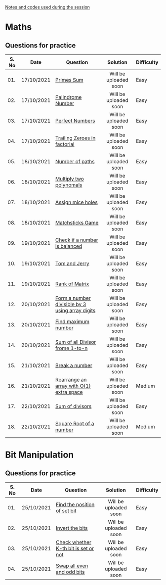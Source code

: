 [Notes and codes used during the session](/Session_code)

# Maths

## Questions for practice
| S. No| Date | Question | Solution| Difficulty |
| --- | ---  | ------ | :--------------: | ----- |
| 01. | 17/10/2021 | [Primes Sum](https://practice.geeksforgeeks.org/problems/primes-sum5827/1) | Will be uploaded soon | Easy |
| 02. | 17/10/2021 | [Palindrome Number](https://practice.geeksforgeeks.org/problems/palindrome-numbers0942/1) | Will be uploaded soon | Easy |
| 03. | 17/10/2021 | [Perfect Numbers](https://practice.geeksforgeeks.org/problems/perfect-numbers3207/1) | Will be uploaded soon | Easy |
| 04. | 17/10/2021 | [Trailing Zeroes in factorial](https://practice.geeksforgeeks.org/problems/trailing-zeroes-in-factorial5134/1) | Will be uploaded soon | Easy |
| 05. | 18/10/2021 | [Number of paths](https://practice.geeksforgeeks.org/problems/number-of-paths0926/1/?category[]=Mathematical&category[]=Mathematical&page=1&query=category[]Mathematicalpage1category[]Mathematical) | Will be uploaded soon | Easy |
| 06. | 18/10/2021 | [Multiply two polynomals](https://practice.geeksforgeeks.org/problems/multiply-two-polynomals0721/1/?category[]=Mathematical&category[]=Mathematical&page=1&query=category[]Mathematicalpage1category[]Mathematical) | Will be uploaded soon | Easy |
| 07. | 18/10/2021 | [Assign mice holes](https://practice.geeksforgeeks.org/problems/assign-mice-holes3053/1/?category[]=Mathematical&category[]=Mathematical&page=2&query=category[]Mathematicalpage2category[]Mathematical) | Will be uploaded soon | Easy |
| 08. | 18/10/2021 | [Matchsticks Game](https://practice.geeksforgeeks.org/problems/-matchsticks-game4906/0/?category[]=Mathematical&category[]=Mathematical&page=2&query=category[]Mathematicalpage2category[]Mathematical) | Will be uploaded soon | Easy |
| 09. | 19/10/2021 | [Check if a number is balanced](https://practice.geeksforgeeks.org/problems/check-if-the-number-is-balanced3014/1/?category[]=Mathematical&category[]=Mathematical&page=2&query=category[]Mathematicalpage2category[]Mathematical) | Will be uploaded soon | Easy |
| 10. | 19/10/2021 | [Tom and Jerry](https://practice.geeksforgeeks.org/problems/tom-and-jerry1325/1/?category[]=Mathematical&category[]=Mathematical&page=1&query=category[]Mathematicalpage1category[]Mathematical) | Will be uploaded soon | Easy |
| 11. | 19/10/2021 | [Rank of Matrix](https://practice.geeksforgeeks.org/problems/rank-of-matrix/0/?category[]=Mathematical&category[]=Mathematical&page=2&query=category[]Mathematicalpage2category[]Mathematical) | Will be uploaded soon | Easy |
| 12. | 20/10/2021 | [Form a number divisible by 3 using array digits](https://practice.geeksforgeeks.org/problems/form-a-number-divisible-by-3-using-array-digits0717/1/?category[]=Mathematical&category[]=Mathematical&page=2&query=category[]Mathematicalpage2category[]Mathematical) | Will be uploaded soon | Easy |
| 13. | 20/10/2021 | [Find maximum number](https://practice.geeksforgeeks.org/problems/find-maximum-number2152/1/?category[]=Mathematical&category[]=Mathematical&page=2&query=category[]Mathematicalpage2category[]Mathematical) | Will be uploaded soon | Easy |
| 14. | 20/10/2021 | [Sum of all Divisor frome 1-to-n](https://practice.geeksforgeeks.org/problems/sum-of-all-divisors-from-1-to-n4738/0/?category[]=Mathematical&category[]=Mathematical&page=3&query=category[]Mathematicalpage3category[]Mathematical) | Will be uploaded soon | Easy |
| 15. | 21/10/2021 | [Break a number](https://practice.geeksforgeeks.org/problems/break-a-number5913/1/?category[]=Mathematical&category[]=Mathematical&page=3&query=category[]Mathematicalpage3category[]Mathematical) | Will be uploaded soon | Easy |
| 16. | 21/10/2021 | [Rearrange an array with O(1) extra space](https://practice.geeksforgeeks.org/problems/rearrange-an-array-with-o1-extra-space3142/1/?category[]=Mathematical&category[]=Mathematical&page=3&query=category[]Mathematicalpage3category[]Mathematical) | Will be uploaded soon | Medium |
| 17. | 22/10/2021 | [Sum of divisors](https://practice.geeksforgeeks.org/problems/find-sum-of-divisors5636/1/?category[]=Mathematical&category[]=Mathematical&page=3&query=category[]Mathematicalpage3category[]Mathematical) | Will be uploaded soon | Easy |
| 18. | 22/10/2021 | [Square Root of a number](https://practice.geeksforgeeks.org/problems/square-root/1/?category[]=Mathematical&category[]=Mathematical&page=3&query=category[]Mathematicalpage3category[]Mathematical) | Will be uploaded soon | Medium |


# Bit Manipulation

## Questions for practice
| S. No| Date | Question | Solution| Difficulty |
| --- | ---  | ------ | :--------------: | ----- |
| 01. | 25/10/2021 | [Find the position of set bit](https://practice.geeksforgeeks.org/problems/find-position-of-set-bit3706/1) | Will be uploaded soon | Easy |
| 02. | 25/10/2021 | [Invert the bits](https://practice.geeksforgeeks.org/problems/invert-the-bits2942/1) | Will be uploaded soon | Easy |
| 03. | 25/10/2021 | [Check whether K-th bit is set or not](https://practice.geeksforgeeks.org/problems/check-whether-k-th-bit-is-set-or-not-1587115620/1) | Will be uploaded soon | Easy |
| 04. | 25/10/2021 | [Swap all even and odd bits](https://practice.geeksforgeeks.org/problems/swap-all-odd-and-even-bits-1587115621/0/) | Will be uploaded soon | Easy |
